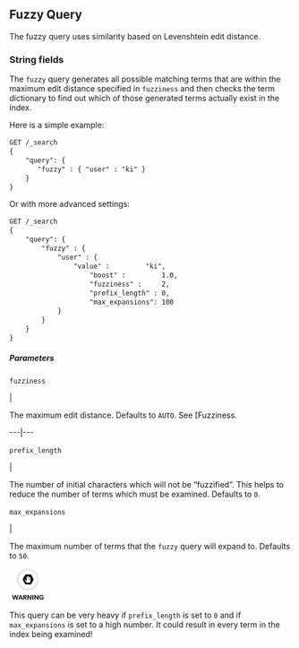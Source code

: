 ## Fuzzy Query

The fuzzy query uses similarity based on Levenshtein edit distance.

### String fields

The `fuzzy` query generates all possible matching terms that are within the maximum edit distance specified in `fuzziness` and then checks the term dictionary to find out which of those generated terms actually exist in the index.

Here is a simple example:
    
    
    GET /_search
    {
        "query": {
           "fuzzy" : { "user" : "ki" }
        }
    }

Or with more advanced settings:
    
    
    GET /_search
    {
        "query": {
            "fuzzy" : {
                "user" : {
                    "value" :         "ki",
                        "boost" :         1.0,
                        "fuzziness" :     2,
                        "prefix_length" : 0,
                        "max_expansions": 100
                }
            }
        }
    }

##### Parameters

`fuzziness`

| 

The maximum edit distance. Defaults to `AUTO`. See [Fuzziness.   
  
---|---  
  
`prefix_length`

| 

The number of initial characters which will not be “fuzzified”. This helps to reduce the number of terms which must be examined. Defaults to `0`.   
  
`max_expansions`

| 

The maximum number of terms that the `fuzzy` query will expand to. Defaults to `50`.   
  
![Warning](images/icons/warning.png)

This query can be very heavy if `prefix_length` is set to `0` and if `max_expansions` is set to a high number. It could result in every term in the index being examined!
